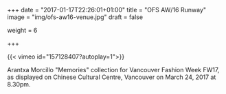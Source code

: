 +++
date = "2017-01-17T22:26:01+01:00"
title = "OFS AW/16 Runway"
image = "img/ofs-aw16-venue.jpg"
draft = false

weight = 6

+++



<!--more-->

{{< vimeo id="157128407?autoplay=1">}}

Arantxa Morcillo "Memories" collection for Vancouver Fashion Week FW17, as displayed on Chinese Cultural Centre, Vancouver on March 24, 2017 at 8.30pm.
